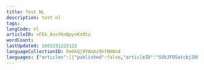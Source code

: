 ```yaml
---
title: Test NL
description: test nl
tags: 
langCode: nl
articleID: xFEb_AoxYKnBpynKxOtz
wordCount: 
lastUpdated: 1665231225122
languageCollectionID: Oe6kQj9VAmXzShfNH8n4
languages: {"articles":[{"published":false,"articleID":"SVbJFO5atcbj2OK_19uO","langCode":"en"},{"langCode":"nl","articleID":"xFEb_AoxYKnBpynKxOtz","published":false}],"publishedLanguages":[{"langCode":"nl","localName":"Nederlands","articleID":"xFEb_AoxYKnBpynKxOtz","link":"/nl/test"}]}
---
```



